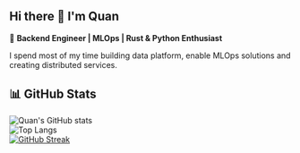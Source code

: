 ## Hi there 👋 I'm Quan  

🚀 **Backend Engineer | MLOps | Rust & Python Enthusiast**  

I spend most of my time building data platform, enable MLOps solutions and creating distributed services.

## 📊 GitHub Stats

![Quan's GitHub stats](https://github-readme-stats.vercel.app/api?username=zh0uquan&show_icons=true&theme=radical)  
![Top Langs](https://github-readme-stats.vercel.app/api/top-langs/?username=zh0uquan&layout=compact&theme=radical)  
[![GitHub Streak](https://streak-stats.demolab.com?user=zh0uquan&theme=radical)](https://git.io/streak-stats)
